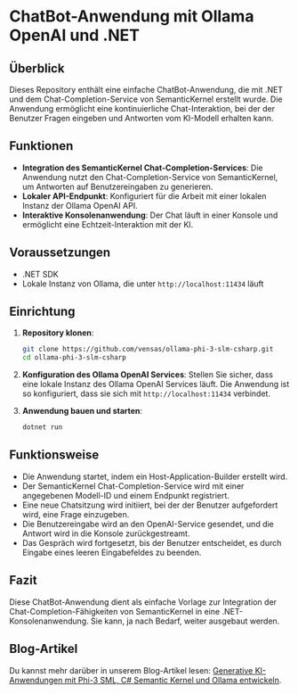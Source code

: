 # ChatBot-Anwendung mit Ollama OpenAI und .NET

## Überblick

Dieses Repository enthält eine einfache ChatBot-Anwendung, die mit .NET und dem Chat-Completion-Service von SemanticKernel erstellt wurde. Die Anwendung ermöglicht eine kontinuierliche Chat-Interaktion, bei der der Benutzer Fragen eingeben und Antworten vom KI-Modell erhalten kann.

## Funktionen

- **Integration des SemanticKernel Chat-Completion-Services**: Die Anwendung nutzt den Chat-Completion-Service von SemanticKernel, um Antworten auf Benutzereingaben zu generieren.
- **Lokaler API-Endpunkt**: Konfiguriert für die Arbeit mit einer lokalen Instanz der Ollama OpenAI API.
- **Interaktive Konsolenanwendung**: Der Chat läuft in einer Konsole und ermöglicht eine Echtzeit-Interaktion mit der KI.

## Voraussetzungen

- .NET SDK
- Lokale Instanz von Ollama, die unter `http://localhost:11434` läuft

## Einrichtung

1. **Repository klonen**:

   ```bash
   git clone https://github.com/vensas/ollama-phi-3-slm-csharp.git
   cd ollama-phi-3-slm-csharp
   ```

2. **Konfiguration des Ollama OpenAI Services**:
   Stellen Sie sicher, dass eine lokale Instanz des Ollama OpenAI Services läuft. Die Anwendung ist so konfiguriert, dass sie sich mit `http://localhost:11434` verbindet.

3. **Anwendung bauen und starten**:
   ```bash
   dotnet run
   ```

## Funktionsweise

- Die Anwendung startet, indem ein Host-Application-Builder erstellt wird.
- Der SemanticKernel Chat-Completion-Service wird mit einer angegebenen Modell-ID und einem Endpunkt registriert.
- Eine neue Chatsitzung wird initiiert, bei der der Benutzer aufgefordert wird, eine Frage einzugeben.
- Die Benutzereingabe wird an den OpenAI-Service gesendet, und die Antwort wird in die Konsole zurückgestreamt.
- Das Gespräch wird fortgesetzt, bis der Benutzer entscheidet, es durch Eingabe eines leeren Eingabefeldes zu beenden.

## Fazit

Diese ChatBot-Anwendung dient als einfache Vorlage zur Integration der Chat-Completion-Fähigkeiten von SemanticKernel in eine .NET-Konsolenanwendung. Sie kann, ja nach Bedarf, weiter ausgebaut werden.

## Blog-Artikel

Du kannst mehr darüber in unserem Blog-Artikel lesen: [Generative KI-Anwendungen mit Phi-3 SML, C# Semantic Kernel und Ollama entwickeln](https://vensas.de/blog/ollama-phi-3-slm-csharp).
